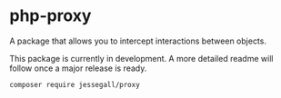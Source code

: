 # php-proxy

A package that allows you to intercept interactions between objects.

This package is currently in development. A more detailed readme will follow once a major release is ready.

```
composer require jessegall/proxy
```

